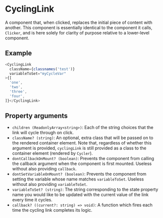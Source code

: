 # CyclingLink

A component that, when clicked, replaces the initial piece of content with another. This component is essentially identical to the component it calls, `Clicker`, and is here solely for clarity of purpose relative to a lower-level component.

## Example

```javascript
<CyclingLink
  className={classnames('test')}
  variableToSet="myCycleVar"
>{[
  'one',
  'two',
  'three',
  'four',
]}</CyclingLink>
```

## Property arguments

* `children (ReadonlyArray<string>)`: Each of the string choices that the link will cycle through on click.
* `className? (string)`: An optional, extra class that will be passed on to the rendered container element. Note that, regardless of whether this argument is provided, `cyclingLink` is still provided as a class to the container element (rendered by `Cycler`).
* `dontCallbackOnMount? (boolean)`: Prevents the component from calling the callback argument when the component is first mounted. Useless without also providing `callback`.
* `dontSetVariableOnMount? (boolean)`: Prevents the component from setting the variable whose name matches `variableToSet`. Useless without also providing `variableToSet`.
* `variableToSet? (string)`: The string corresponding to the state property name you would like to be updated with the current value of the link every time it cycles.
* `callback? ((current?: string) => void)`: A function which fires each time the cycling link completes its logic.
